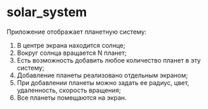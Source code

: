 # solar_system

Приложение отображает планетную систему:
1. В центре экрана находится солнце;
2. Вокруг солнца вращается N планет;
3. Есть возможность добавить любое количество планет в эту систему;
4. Добавление планеты реализовано отдельным экраном;
5. При добавлении планеты можно задать ее радиус, цвет, удаленность, скорость вращения;
6. Все планеты помещаются на экран.
